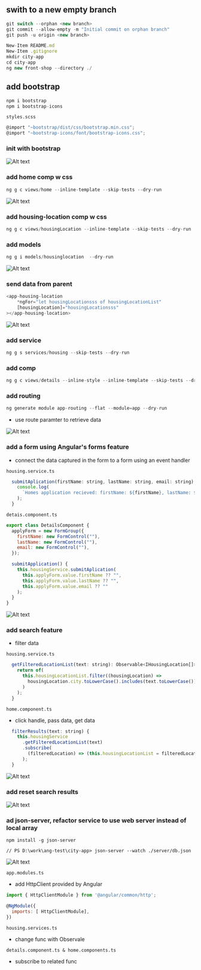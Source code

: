 ## swith to a new empty branch

```javascript
git switch --orphan <new branch>
git commit --allow-empty -m "Initial commit on orphan branch"
git push -u origin <new branch>
```

```javascript
New-Item README.md
New-Item .gitignore
mkdir city-app
cd city-app
ng new front-shop --directory ./
```

## add bootstrap

```javascript
npm i bootstrap
npm i bootstrap-icons

```

`styles.scss`

```javascript
@import "~bootstrap/dist/css/bootstrap.min.css";
@import "~bootstrap-icons/font/bootstrap-icons.css";

```

### init with bootstrap

![Alt text](city-app/src/readmeAssets/init-w-bootstrap.png)

### add home comp w css

```javascript
ng g c views/home --inline-template --skip-tests --dry-run

```

![Alt text](city-app/src/readmeAssets/home-comp.png)

### add housing-location comp w css

```javascript
ng g c views/housingLocation --inline-template --skip-tests --dry-run
```

### add models

```javascript
ng g i models/housinglocation  --dry-run
```

![Alt text](city-app/src/readmeAssets/location-comp.png)

### send data from parent

```javascript
<app-housing-location
    *ngFor="let housingLocationsss of housingLocationList"
    [housingLocation]="housingLocationsss"
></app-housing-location>
```

![Alt text](city-app/src/readmeAssets/ngFor-eg.png)

### add service

```javascript
ng g s services/housing --skip-tests --dry-run
```

### add comp

```javascript
ng g c views/details --inline-style --inline-template --skip-tests --dry-run
```

### add routing

```javascript
ng generate module app-routing --flat --module=app --dry-run
```

- use route paramter to retrieve data

![Alt text](city-app/src/readmeAssets/details-comp.png)

### add a form using Angular's forms feature

- connect the data captured in the form to a form using an event handler

`housing.service.ts`

```javascript
  submitAplication(firstName: string, lastName: string, email: string) {
    console.log(
      `Homes application recieved: firstName: ${firstName}, lastName: ${lastName}, email: ${email}`
    );
  }
```

`detais.component.ts`

```javascript
export class DetailsComponent {
  applyForm = new FormGroup({
    firstName: new FormControl(""),
    lastName: new FormControl(""),
    email: new FormControl(""),
  });

  submitApplication() {
    this.housingService.submitAplication(
      this.applyForm.value.firstName ?? "",
      this.applyForm.value.lastName ?? "",
      this.applyForm.value.email ?? ""
    );
  }
}
```

![Alt text](city-app/src/readmeAssets/details-w-form.png)

### add search feature

- filter data

`housing.service.ts`

```javascript
  getFilteredLocationList(text: string): Observable<IHousingLocation[]> {
    return of(
      this.housingLocationList.filter((housingLocation) =>
        housingLocation.city.toLowerCase().includes(text.toLowerCase())
      )
    );
  }
```

`home.component.ts`

- click handle, pass data, get data

```javascript
  filterResults(text: string) {
    this.housingService
      .getFilteredLocationList(text)
      .subscribe(
        (filteredLocation) => (this.housingLocationList = filteredLocation)
      );
  }
```

![Alt text](city-app/src/readmeAssets/search-res.png)

### add reset search results

![Alt text](city-app/src/readmeAssets/add-reset.png)

### ad json-server, refactor service to use web server instead of local array

```javascripts
npm install -g json-server

// PS D:\work\ang-test\city-app> json-server --watch ./server/db.json

```

![Alt text](city-app/src/readmeAssets/server-db.png)

`app.modules.ts`

- add HttpClient provided by Angular

```javascript
import { HttpClientModule } from '@angular/common/http';

@NgModule({
  imports: [ HttpClientModule],
})
```

`housing.services.ts`

- change func with Observale

`details.component.ts & home.components.ts`

- subscribe to related func
